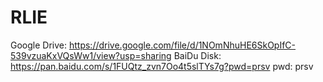 # RLIE
Google Drive: https://drive.google.com/file/d/1NOmNhuHE6SkOpIfC-539vzuaKxVQsWw1/view?usp=sharing 
BaiDu Disk: https://pan.baidu.com/s/1FUQtz_zvn7Oo4t5slTYs7g?pwd=prsv pwd: prsv
